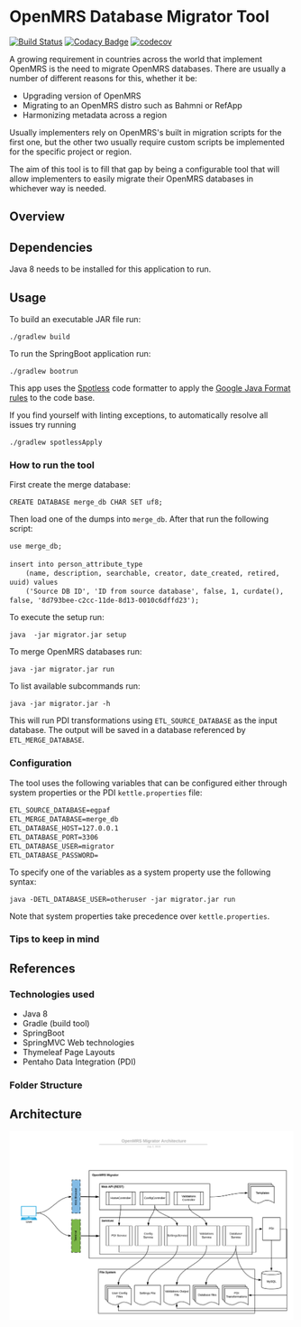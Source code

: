 # OpenMRS Database Migrator Tool

[![Build Status](https://travis-ci.com/esaude/openmrs-database-migrator.svg?branch=master)](https://travis-ci.com/esaude/openmrs-database-migrator) [![Codacy Badge](https://api.codacy.com/project/badge/Grade/4b76ce9cc36f41abaa078b07182f0a24)](https://app.codacy.com/app/esaude-epts/openmrs-database-migrator?utm_source=github.com&utm_medium=referral&utm_content=esaude/openmrs-database-migrator&utm_campaign=Badge_Grade_Dashboard) [![codecov](https://codecov.io/gh/esaude/openmrs-database-migrator/branch/master/graph/badge.svg)](https://codecov.io/gh/esaude/openmrs-database-migrator)

A growing requirement in countries across the world that implement OpenMRS is the need to migrate OpenMRS databases. There are usually a number of different reasons for this, whether it be:

-   Upgrading version of OpenMRS
-   Migrating to an OpenMRS distro such as Bahmni or RefApp
-   Harmonizing metadata across a region

Usually implementers rely on OpenMRS's built in migration scripts for the first one, but the other two usually require custom scripts be implemented for the specific project or region.

The aim of this tool is to fill that gap by being a configurable tool that will allow implementers to easily migrate their OpenMRS databases in whichever way is needed.

## Overview

## Dependencies

Java 8 needs to be installed for this application to run.

## Usage

To build an executable JAR file run: 

    ./gradlew build

To run the SpringBoot application run: 

    ./gradlew bootrun

This app uses the [Spotless](https://github.com/diffplug/spotless/tree/master/plugin-gradle) code formatter to apply the [Google Java Format rules](https://github.com/google/google-java-format) to the code base.

If you find yourself with linting exceptions, to automatically resolve all issues try running 

    ./gradlew spotlessApply

### How to run the tool

First create the merge database:

    CREATE DATABASE merge_db CHAR SET uf8;

Then load one of the dumps into `merge_db`. After that run the following script:

    use merge_db;

    insert into person_attribute_type
        (name, description, searchable, creator, date_created, retired, uuid) values
        ('Source DB ID', 'ID from source database', false, 1, curdate(), false, '8d793bee-c2cc-11de-8d13-0010c6dffd23');

To execute the setup run:

    java  -jar migrator.jar setup

To merge OpenMRS databases run:

    java -jar migrator.jar run

To list available subcommands run:

    java -jar migrator.jar -h

This will run PDI transformations using `ETL_SOURCE_DATABASE` as the input database. The output will be saved in a database 
referenced by `ETL_MERGE_DATABASE`.

### Configuration

The tool uses the following variables that can be configured either through system properties or the PDI `kettle.properties` file:

    ETL_SOURCE_DATABASE=egpaf
    ETL_MERGE_DATABASE=merge_db
    ETL_DATABASE_HOST=127.0.0.1
    ETL_DATABASE_PORT=3306
    ETL_DATABASE_USER=migrator
    ETL_DATABASE_PASSWORD=

To specify one of the variables as a system property use the following syntax:

    java -DETL_DATABASE_USER=otheruser -jar migrator.jar run

Note that system properties take precedence over `kettle.properties`.

### Tips to keep in mind

## References

### Technologies used

-   Java 8
-   Gradle (build tool)
-   SpringBoot
-   SpringMVC Web technologies
-   Thymeleaf Page Layouts
-   Pentaho Data Integration (PDI)

### Folder Structure

## Architecture

![](Architecture.png)
